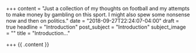 +++
content = "Just a collection of my thoughts on football and my attempts to make money by gambling on this sport. I might also spew some nonsense now and then on politics."
date = "2018-09-27T22:24:07-04:00"
draft = true
headline = "Introduction"
post_subject = "Introduction"
subject_image = ""
title = "Introduction..."

+++
{{ .content }}